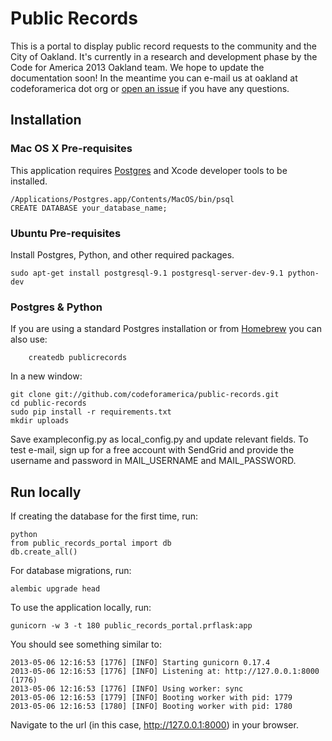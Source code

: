Public Records 
==============

This is a portal to display public record requests to the community and the City of Oakland. It's currently in a research and development phase by the Code for America 2013 Oakland team. We hope to update the documentation soon! In the meantime you can e-mail us at oakland at codeforamerica dot org or [open an issue](https://github.com/codeforamerica/public-records/issues?state=open) if you have any questions.

## Installation

### Mac OS X Pre-requisites

This application requires [Postgres](http://www.postgresapp.com/) and Xcode developer tools to be installed.

    /Applications/Postgres.app/Contents/MacOS/bin/psql
    CREATE DATABASE your_database_name;

### Ubuntu Pre-requisites

Install Postgres, Python, and other required packages.

    sudo apt-get install postgresql-9.1 postgresql-server-dev-9.1 python-dev

### Postgres & Python

If you are using a standard Postgres installation or from [Homebrew](http://mxcl.github.com/homebrew/) you can also use:

        createdb publicrecords

In a new window:

    git clone git://github.com/codeforamerica/public-records.git
    cd public-records
    sudo pip install -r requirements.txt
    mkdir uploads

Save exampleconfig.py as local_config.py and update relevant fields. To test e-mail, sign up for a free account with SendGrid and provide the username and password in MAIL_USERNAME and MAIL_PASSWORD.

## Run locally

If creating the database for the first time, run:

    python
    from public_records_portal import db
    db.create_all()

For database migrations, run:

    alembic upgrade head

To use the application locally, run:

    gunicorn -w 3 -t 180 public_records_portal.prflask:app


You should see something similar to:

    2013-05-06 12:16:53 [1776] [INFO] Starting gunicorn 0.17.4
    2013-05-06 12:16:53 [1776] [INFO] Listening at: http://127.0.0.1:8000 (1776)
    2013-05-06 12:16:53 [1776] [INFO] Using worker: sync
    2013-05-06 12:16:53 [1779] [INFO] Booting worker with pid: 1779
    2013-05-06 12:16:53 [1780] [INFO] Booting worker with pid: 1780

Navigate to the url (in this case, http://127.0.0.1:8000) in your browser.

<!-- [![Build Status](https://travis-ci.org/codeforamerica/public-records.png?branch=master)](https://travis-ci.org/codeforamerica/public-records) -->
